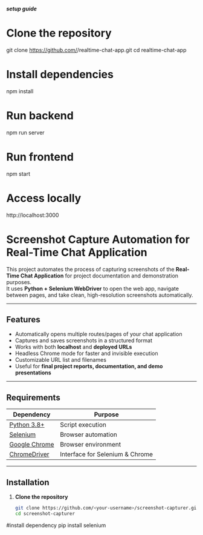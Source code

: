 ***setup guide***

# Clone the repository
git clone https://github.com/<your-username>/realtime-chat-app.git
cd realtime-chat-app

# Install dependencies
npm install

# Run backend
npm run server

# Run frontend
npm start

# Access locally
http://localhost:3000



# Screenshot Capture Automation for Real-Time Chat Application

This project automates the process of capturing screenshots of the **Real-Time Chat Application** for project documentation and demonstration purposes.  
It uses **Python + Selenium WebDriver** to open the web app, navigate between pages, and take clean, high-resolution screenshots automatically.

---

## Features

- Automatically opens multiple routes/pages of your chat application  
- Captures and saves screenshots in a structured format  
- Works with both **localhost** and **deployed URLs**  
- Headless Chrome mode for faster and invisible execution  
- Customizable URL list and filenames  
- Useful for **final project reports, documentation, and demo presentations**

---

## Requirements

| Dependency | Purpose |
|-------------|----------|
| [Python 3.8+](https://www.python.org/downloads/) | Script execution |
| [Selenium](https://pypi.org/project/selenium/) | Browser automation |
| [Google Chrome](https://www.google.com/chrome/) | Browser environment |
| [ChromeDriver](https://chromedriver.chromium.org/downloads) | Interface for Selenium & Chrome |

---

## Installation

1. **Clone the repository**
   ```bash
   git clone https://github.com/<your-username>/screenshot-capturer.git
   cd screenshot-capturer

#install dependency 
pip install selenium

